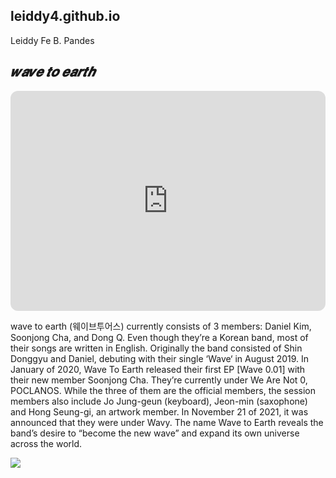 ## leiddy4.github.io 
Leiddy Fe B. Pandes

## *𝒘𝒂𝒗𝒆 𝒕𝒐 𝒆𝒂𝒓𝒕𝒉*
<iframe style="border-radius:12px" src="https://open.spotify.com/embed/artist/5069JTmv5ZDyPeZaCCXiCg?utm_source=generator" width="100%" height="352" frameBorder="0" allowfullscreen="" allow="autoplay; clipboard-write; encrypted-media; fullscreen; picture-in-picture" loading="lazy"></iframe>

wave to earth (웨이브투어스) currently consists of 3 members: Daniel Kim, Soonjong Cha, and Dong Q. Even though they’re a Korean band, most of their songs are written in English. Originally the band consisted of Shin Donggyu and Daniel, debuting with their single ‘Wave‘ in August 2019. In January of 2020, Wave To Earth released their first EP [Wave 0.01] with their new member Soonjong Cha. They’re currently under We Are Not 0, POCLANOS. While the three of them are the official members, the session members also include Jo Jung-geun (keyboard), Jeon-min (saxophone) and Hong Seung-gi, an artwork member. In November 21 of 2021, it was announced that they were under Wavy. The name Wave to Earth reveals the band’s desire to “become the new wave” and expand its own universe across the world.

![](https://wallpapercave.com/wp/wp12802647.jpg)
